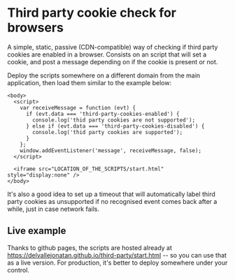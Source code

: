 Third party cookie check for browsers
=====================================

A simple, static, passive (CDN-compatible) way of checking if third party cookies are enabled in a browser.
Consists on an script that will set a cookie, and post a message depending on if the
cookie is present or not.

Deploy the scripts somewhere on a different domain from the main application, then load them similar to the
example below:


````
<body>
  <script>
    var receiveMessage = function (evt) {
      if (evt.data === 'third-party-cookies-enabled') {
        console.log('thid party cookies are not supported');
      } else if (evt.data === 'third-party-cookies-disabled') {
        console.log('thid party cookies are supported');
      }
    };
    window.addEventListener('message', receiveMessage, false);
  </script>

  <iframe src="LOCATION_OF_THE_SCRIPTS/start.html" style="display:none" />
</body>
````

It's also a good idea to set up a timeout that will automatically label third party cookies as unsupported if no recognised event comes back
after a while, just in case network fails.

## Live example

Thanks to github pages, the scripts are hosted already at https://delvallejonatan.github.io/third-party/start.html -- so you can use that as a live
version. For production, it's better to deploy somewhere under your control. 
